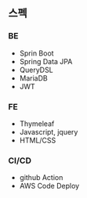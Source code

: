 ## 스펙
### BE
- Sprin Boot
- Spring Data JPA
- QueryDSL
- MariaDB
- JWT

### FE
- Thymeleaf
- Javascript, jquery
- HTML/CSS

### CI/CD
- github Action
- AWS Code Deploy
